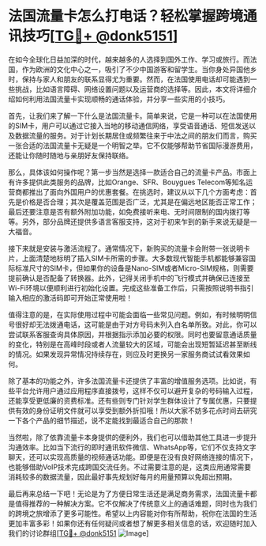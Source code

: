 # 法国流量卡怎么打电话？轻松掌握跨境通讯技巧[[TG💪+ @donk5151](https://t.me/s/donk5151)]

在如今全球化日益加深的时代，越来越多的人选择到国外工作、学习或旅行。而法国，作为欧洲的文化中心之一，吸引了不少中国游客和留学生。当你身处异国他乡时，保持与家人和朋友的联系显得尤为重要。然而，在法国使用电话却可能遇到一些挑战，比如语言障碍、网络设置问题以及运营商的选择等。因此，本文将详细介绍如何利用法国流量卡实现顺畅的通话体验，并分享一些实用的小技巧。

首先，让我们来了解一下什么是法国流量卡。简单来说，它是一种可以在法国使用的SIM卡，用户可以通过它接入当地的移动通信网络，享受语音通话、短信发送以及数据流量的服务。对于计划长期居住或频繁往来于中法之间的朋友们而言，购买一张合适的法国流量卡无疑是一个明智之举。它不仅能够帮助节省国际漫游费用，还能让你随时随地与亲朋好友保持联络。

那么，具体该如何操作呢？第一步当然是选择一款适合自己的流量卡产品。市面上有许多提供此类服务的品牌，比如Orange、SFR、Bouygues Telecom等知名运营商都推出了面向外国用户的优惠套餐。在挑选时，建议从以下几个方面考虑：首先是价格是否合理；其次是覆盖范围是否广泛，尤其是在偏远地区能否正常工作；最后还要注意是否有额外附加功能，如免费接听来电、无时间限制的国内拨打等等。另外，部分品牌还提供多语言客服支持，这对于初来乍到的新手来说无疑是一大福音。

接下来就是安装与激活流程了。通常情况下，新购买的流量卡会附带一张说明卡片，上面清楚地标明了插入SIM卡所需的步骤。大多数现代智能手机都能够兼容国际标准尺寸的SIM卡，但如果你的设备是Nano-SIM或者Micro-SIM规格，则需要提前确认是否配备了转换器。此外，记得关闭手机中的飞行模式并确保已连接至Wi-Fi环境以便顺利进行初始化设置。完成这些准备工作后，只需按照说明书指引输入相应的激活码即可开始正常使用啦！

值得注意的是，在实际使用过程中可能会面临一些常见问题。例如，有时候明明信号很好却无法拨通电话，这可能是由于对方号码未列入白名单所致。对此，你可以尝试联系客服查询具体原因，并根据指示添加必要的权限。同时也要留意通话质量的变化，特别是在高峰时段或者人流量较大的区域，可能会出现短暂延迟甚至断线的情况。如果发现异常情况持续存在，则应及时更换另一家服务商试试看效果如何。

除了基本的功能之外，许多法国流量卡还提供了丰富的增值服务选项。比如说，有些平台允许用户通过应用程序直接拨号，这样不仅可以避开复杂的号码输入过程，还能享受更低廉的资费标准。还有些则专门针对学生群体设计了专属优惠，只要提供有效的身份证明文件就可以享受到额外折扣哦！所以大家不妨多花点时间去研究一下各个产品的细节描述，说不定能找到最适合自己的那款！

当然啦，除了依靠流量卡本身提供的便利外，我们也可以借助其他工具进一步提升沟通效率。比如当下流行的即时通讯软件微信、WhatsApp等，它们不仅支持文字聊天，还可以实现高质量的视频通话功能。即便是在没有良好网络连接的情况下，也能够借助VoIP技术完成跨国交流任务。不过需要注意的是，这类应用通常需要消耗较多的数据流量，因此最好事先规划好每月的用量预算以免超出预期。

最后再来总结一下吧！无论是为了方便日常生活还是满足商务需求，法国流量卡都是值得推荐的一种解决方案。它不仅解决了传统意义上的通话难题，同时也为我们的跨境之旅增添了更多可能性。希望以上内容能对你有所帮助，祝你在法国的生活更加丰富多彩！如果你还有任何疑问或者想了解更多相关信息的话，欢迎随时加入我们的讨论群组[[TG💪+ @donk5151](https://t.me/s/donk5151) ![Image](https://i.postimg.cc/rwNCRYN7/Snipaste-2025-04-30-17-27-05.png)]